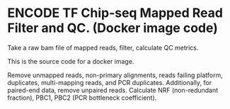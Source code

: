 <!-- dx-header -->
# ENCODE TF Chip-seq Mapped Read Filter and QC. (Docker image code)

Take a raw bam file of mapped reads, filter, calculate QC metrics.

This is the source code for a docker image.

<!-- /dx-header -->

Remove unmapped reads, non-primary alignments, reads failing platform, duplicates, multi-mapping reads, and PCR duplicates.  Additionally, for paired-end data, remove unpaired reads.  Calculate NRF (non-redundant fraction), PBC1, PBC2 (PCR bottleneck coefficient).

<!--
TODO: This app directory was automatically generated by dx-app-wizard;
please edit this Readme.md file to include essential documentation about
your app that would be helpful to users. (Also see the
Readme.developer.md.) Once you're done, you can remove these TODO
comments.

For more info, see https://wiki.dnanexus.com/Developer-Portal.
-->
